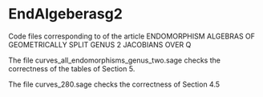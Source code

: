 # EndAlgeberasg2
Code files corresponding to  of the article ENDOMORPHISM ALGEBRAS OF GEOMETRICALLY SPLIT GENUS 2 JACOBIANS OVER Q

The file curves_all_endomorphisms_genus_two.sage checks the correctness of the tables of Section 5.

The file curves_280.sage checks the correctness of Section 4.5
